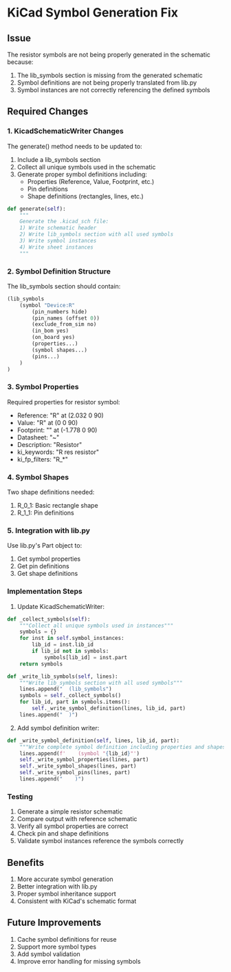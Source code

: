# KiCad Symbol Generation Fix

## Issue
The resistor symbols are not being properly generated in the schematic because:
1. The lib_symbols section is missing from the generated schematic
2. Symbol definitions are not being properly translated from lib.py
3. Symbol instances are not correctly referencing the defined symbols

## Required Changes

### 1. KicadSchematicWriter Changes

The generate() method needs to be updated to:
1. Include a lib_symbols section
2. Collect all unique symbols used in the schematic
3. Generate proper symbol definitions including:
   - Properties (Reference, Value, Footprint, etc.)
   - Pin definitions
   - Shape definitions (rectangles, lines, etc.)

```python
def generate(self):
    """
    Generate the .kicad_sch file:
    1) Write schematic header
    2) Write lib_symbols section with all used symbols
    3) Write symbol instances
    4) Write sheet instances
    """
```

### 2. Symbol Definition Structure

The lib_symbols section should contain:

```scheme
(lib_symbols
    (symbol "Device:R"
        (pin_numbers hide)
        (pin_names (offset 0))
        (exclude_from_sim no)
        (in_bom yes)
        (on_board yes)
        (properties...)
        (symbol shapes...)
        (pins...)
    )
)
```

### 3. Symbol Properties

Required properties for resistor symbol:
- Reference: "R" at (2.032 0 90)
- Value: "R" at (0 0 90)
- Footprint: "" at (-1.778 0 90)
- Datasheet: "~"
- Description: "Resistor"
- ki_keywords: "R res resistor"
- ki_fp_filters: "R_*"

### 4. Symbol Shapes

Two shape definitions needed:
1. R_0_1: Basic rectangle shape
2. R_1_1: Pin definitions

### 5. Integration with lib.py

Use lib.py's Part object to:
1. Get symbol properties
2. Get pin definitions
3. Get shape definitions

### Implementation Steps

1. Update KicadSchematicWriter:
```python
def _collect_symbols(self):
    """Collect all unique symbols used in instances"""
    symbols = {}
    for inst in self.symbol_instances:
        lib_id = inst.lib_id
        if lib_id not in symbols:
            symbols[lib_id] = inst.part
    return symbols

def _write_lib_symbols(self, lines):
    """Write lib_symbols section with all used symbols"""
    lines.append("  (lib_symbols")
    symbols = self._collect_symbols()
    for lib_id, part in symbols.items():
        self._write_symbol_definition(lines, lib_id, part)
    lines.append("  )")
```

2. Add symbol definition writer:
```python
def _write_symbol_definition(self, lines, lib_id, part):
    """Write complete symbol definition including properties and shapes"""
    lines.append(f'    (symbol "{lib_id}"')
    self._write_symbol_properties(lines, part)
    self._write_symbol_shapes(lines, part)
    self._write_symbol_pins(lines, part)
    lines.append("    )")
```

### Testing

1. Generate a simple resistor schematic
2. Compare output with reference schematic
3. Verify all symbol properties are correct
4. Check pin and shape definitions
5. Validate symbol instances reference the symbols correctly

## Benefits

1. More accurate symbol generation
2. Better integration with lib.py
3. Proper symbol inheritance support
4. Consistent with KiCad's schematic format

## Future Improvements

1. Cache symbol definitions for reuse
2. Support more symbol types
3. Add symbol validation
4. Improve error handling for missing symbols